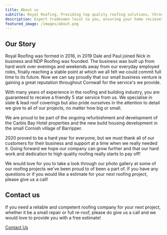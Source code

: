 ```yaml
---
title: About us
subtitle: Royal Roofing, Providing top quality roofing solutions, throughout Cornwall. 
description: Expert tradesmen local to you, ensuring your home recieves the Royal treatment it deserves. 
featured_image: /images/about.png
---
```


## Our Story
Royal Roofing was formed in 2016, in 2019 Dale and Paul joined Nick in business and NDP Roofing was founded. The business was built up from hard work over evenings and weekends away from our everyday employed roles, finally reaching a stable point at which we all felt we could commit full time to its future. Now we can say proudly that our small business venture is gaining a great reputation throughout Cornwall for the service's we provide.

With many years of experience in the roofing and building industry, you are guaranteed to receive a friendly 5 star service from us. We specialise in slate & lead roof coverings but also pride ourselves in the attention to detail we give to all of our projects, no matter how big or small.

We are proud to be part of the ongoing refurbishment and development of the Carbis Bay Hotel properties and the new build housing development in the small Cornish village of Barripper.

2020 proved to be a hard year for everyone, but we must thank all of our customers for their business and support at a time when we really needed it. Going forward we hope our company can grow further and that our hard work and dedication to high quality roofing really starts to pay off!

We would love for you to take a look through our photo gallery at some of our roofing projects we've been proud to of been a part of. If you have any questions or if you would like a estimate for your next roofing project, please give us a call!



## Contact us

If you need a reliable and competent roofing company for your next project, whether it be a small repair or full re-roof, please do give us a call and we would love to provide you with a free estimate!

<a href="/contact" class="button button--large">Contact Us</a>
